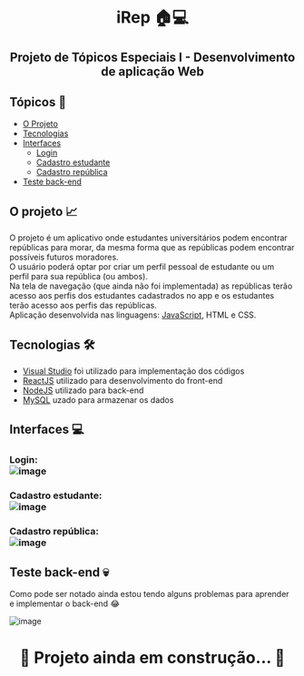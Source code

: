 <h1 align="center"> iRep 🏠💻 </h1>

<h2 align="center"> Projeto de Tópicos Especiais I - Desenvolvimento de aplicação Web</h2>

## Tópicos 🔖

- [O Projeto](#o-projeto-)
- [Tecnologias](#tecnologias-)
- [Interfaces](#interfaces-)
   - [Login](#login-)
   - [Cadastro estudante](#cadastro-estudante-)
   - [Cadastro república](#cadastro-república-)
- [Teste back-end](#teste-back-end-)

## O projeto 📈
O projeto é um aplicativo onde estudantes universitários podem encontrar repúblicas para morar, da mesma forma que as repúblicas podem encontrar possíveis futuros moradores.<br>
O usuário poderá optar por criar um perfil pessoal de estudante ou um perfil para sua república (ou ambos). <br>
Na tela de navegação (que ainda não foi implementada) as repúblicas terão acesso aos perfis dos estudantes cadastrados no app e os estudantes terão acesso aos perfis das repúblicas. <br>
Aplicação desenvolvida nas linguagens: <a href="https://www.javascript.com/">JavaScript</a>, HTML e CSS.

## Tecnologias 🛠 
- [Visual Studio](https://visualstudio.microsoft.com/pt-br/downloads/) foi utilizado para implementação dos códigos 
- [ReactJS](https://pt-br.reactjs.org/) utilizado para desenvolvimento do front-end
- [NodeJS](https://nodejs.org/en/) utilizado para back-end
- [MySQL](https://www.mysql.com/) uzado para armazenar os dados


## Interfaces 💻
### Login: <br> ![image](https://user-images.githubusercontent.com/73140691/140831882-7a19c13f-7d41-463a-8213-4f3073fff736.png)
### Cadastro estudante: <br>![image](https://user-images.githubusercontent.com/73140691/140831448-3ffb7799-e65e-4fcc-8ef8-002bf51098e6.png)
### Cadastro república: <br>![image](https://user-images.githubusercontent.com/73140691/140831499-541297cf-d86e-43d0-bd35-508d9c06eac1.png)


## Teste back-end 💀
Como pode ser notado ainda estou tendo alguns problemas para aprender e implementar o back-end 😂<br>

![image](https://user-images.githubusercontent.com/73140691/140832174-e8055b46-ca24-4d34-a5c5-ce0295c8057e.png)

 
<h1 align="center"> 🚀 Projeto ainda em construção... 🚧</h1>
